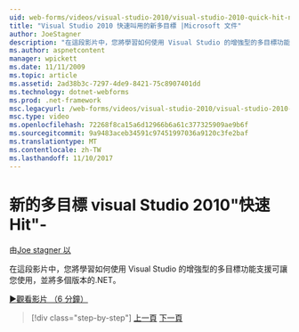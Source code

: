 ```yaml
---
uid: web-forms/videos/visual-studio-2010/visual-studio-2010-quick-hit-new-multi-targeting
title: "Visual Studio 2010 快速叫用的新多目標 |Microsoft 文件"
author: JoeStagner
description: "在這段影片中，您將學習如何使用 Visual Studio 的增強型的多目標功能支援可讓您使用，並將多個版本的.NET。"
ms.author: aspnetcontent
manager: wpickett
ms.date: 11/11/2009
ms.topic: article
ms.assetid: 2ad38b3c-7297-4de9-8421-75c8907401dd
ms.technology: dotnet-webforms
ms.prod: .net-framework
msc.legacyurl: /web-forms/videos/visual-studio-2010/visual-studio-2010-quick-hit-new-multi-targeting
msc.type: video
ms.openlocfilehash: 72268f8ca15a6d12966b6a61c377325909ae9b6f
ms.sourcegitcommit: 9a9483aceb34591c97451997036a9120c3fe2baf
ms.translationtype: MT
ms.contentlocale: zh-TW
ms.lasthandoff: 11/10/2017
---
```

<a name="visual-studio-2010-quick-hit---new-multi-targeting"></a>新的多目標 visual Studio 2010"快速 Hit"-
====================
由[Joe stagner 以](https://github.com/JoeStagner)

在這段影片中，您將學習如何使用 Visual Studio 的增強型的多目標功能支援可讓您使用，並將多個版本的.NET。

[&#9654;觀看影片 （6 分鐘）](https://channel9.msdn.com/Blogs/ASP-NET-Site-Videos/visual-studio-2010-quick-hit-new-multi-targeting)

>[!div class="step-by-step"]
[上一頁](visual-studio-2010-quick-hit-new-web-project-template.md)
[下一頁](visual-studio-2010-quick-hit-websites-instead-of-web-projects.md)
